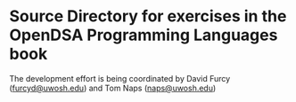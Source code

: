 # Source Directory for exercises in the OpenDSA Programming Languages book

The development effort is being coordinated by David Furcy (furcyd@uwosh.edu) and Tom Naps (naps@uwosh.edu)
